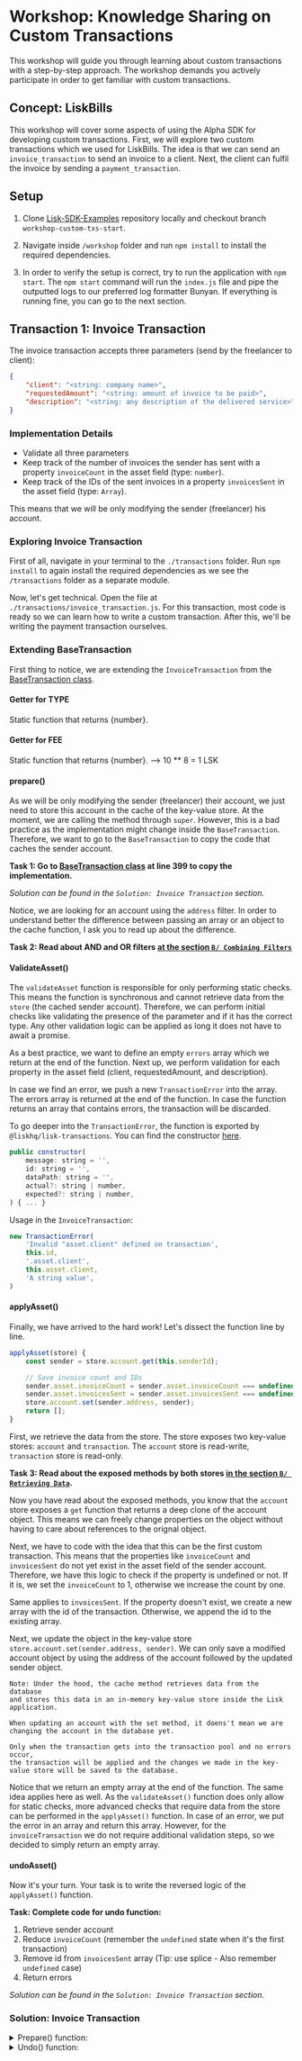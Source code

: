 # Workshop: Knowledge Sharing on Custom Transactions

This workshop will guide you through learning about custom transactions with a step-by-step approach.
The workshop demands you actively participate in order to get familiar with custom transactions.

## Concept: LiskBills
This workshop will cover some aspects of using the Alpha SDK for developing custom transactions.
First, we will explore two custom transactions which we used for LiskBills. The idea is that we can send an `invoice_transaction` to send an invoice to a client. Next, the client can fulfil the invoice by sending a `payment_transaction`.

## Setup
1. Clone [Lisk-SDK-Examples](https://github.com/LiskHQ/lisk-sdk-examples) repository locally and checkout branch `workshop-custom-txs-start`.

2. Navigate inside `/workshop` folder and run `npm install` to install the required dependencies.

3. In order to verify the setup is correct, try to run the application with `npm start`. The `npm start` command will run the `index.js` file and pipe the outputted logs to our preferred log formatter Bunyan. If everything is running fine, you can go to the next section.

## Transaction 1: Invoice Transaction
The invoice transaction accepts three parameters (send by the freelancer to client):
```json
{
    "client": "<string: company name>",
    "requestedAmount": "<string: amount of invoice to be paid>",
    "description": "<string: any description of the delivered service>",
}
```

### Implementation Details
- Validate all three parameters
- Keep track of the number of invoices the sender has sent with a property `invoiceCount` in the asset field (type: `number`).
- Keep track of the IDs of the sent invoices in a property `invoicesSent` in the asset field (type: `Array`).

This means that we will be only modifying the sender (freelancer) his account.

### Exploring Invoice Transaction
First of all, navigate in your terminal to the `./transactions` folder. Run `npm install` to again install the required dependencies as we see the `/transactions` folder as a separate module.

Now, let's get technical. Open the file at `./transactions/invoice_transaction.js`. For this transaction, most code is ready so we can learn how to write a custom transaction. After this, we'll be writing the payment transaction ourselves.

### Extending BaseTransaction
First thing to notice, we are extending the `InvoiceTransaction` from the [BaseTransaction class](https://github.com/LiskHQ/lisk-sdk/blob/development/elements/lisk-transactions/src/base_transaction.ts).

#### Getter for TYPE
Static function that returns {number}.

#### Getter for FEE
Static function that returns {number}.
--> 10 ** 8 = 1 LSK

#### prepare()
As we will be only modifying the sender (freelancer) their account, we just need to store this account in the cache of the key-value store. At the moment, we are calling the method through `super`. However, this is a bad practice as the implementation might change inside the `BaseTransaction`. Therefore, we want to go to the `BaseTransaction` to copy the code that caches the sender account.

**Task 1: Go to [BaseTransaction class](https://github.com/LiskHQ/lisk-sdk/blob/development/elements/lisk-transactions/src/base_transaction.ts) at line 399 to copy the implementation.**

_Solution can be found in the `Solution: Invoice Transaction` section._

Notice, we are looking for an account using the `address` filter. In order to understand better the difference between passing an array or an object to the cache function, I ask you to read up about the difference.

**Task 2: Read about AND and OR filters [at the section `B/ Combining Filters`](https://blog.lisk.io/a-deep-dive-into-custom-transactions-statestore-basetransaction-and-transfertransaction-df769493ccbc)**

#### ValidateAsset()
The `validateAsset` function is responsible for only performing static checks. This means the function is synchronous and cannot retrieve data from the `store` (the cached sender account). Therefore, we can perform initial checks like validating the presence of the parameter and if it has the correct type. Any other validation logic can be applied as long it does not have to await a promise.

As a best practice, we want to define an empty `errors` array which we return at the end of the function.
Next up, we perform validation for each property in the asset field (client, requestedAmount, and description).

In case we find an error, we push a new `TransactionError` into the array. The errors array is returned at the end of the function. In case the function returns an array that contains errors, the transaction will be discarded.

To go deeper into the `TransactionError`, the function is exported by `@liskhq/lisk-transactions`. You can find the constructor [here](https://github.com/LiskHQ/lisk-sdk/blob/development/elements/lisk-transactions/src/errors.ts#L22).

```javascript
public constructor(
    message: string = '',
    id: string = '',
    dataPath: string = '',
    actual?: string | number,
    expected?: string | number,
) { ... }
```

Usage in the `InvoiceTransaction`: 
```javascript
new TransactionError(
    'Invalid "asset.client" defined on transaction',
    this.id,
    '.asset.client',
    this.asset.client,
    'A string value',
)
```

#### applyAsset()
Finally, we have arrived to the hard work! Let's dissect the function line by line.

```javascript
applyAsset(store) {
    const sender = store.account.get(this.senderId);

    // Save invoice count and IDs
    sender.asset.invoiceCount = sender.asset.invoiceCount === undefined ? 1 : ++sender.asset.invoiceCount;
    sender.asset.invoicesSent = sender.asset.invoicesSent === undefined ? [this.id] : [...sender.asset.invoicesSent, this.id];
    store.account.set(sender.address, sender);
    return [];
}
```

First, we retrieve the data from the store. The store exposes two key-value stores: `account` and `transaction`.
The `account` store is read-write, `transaction` store is read-only.

**Task 3: Read about the exposed methods by both stores [in the section `B/ Retrieving Data`](https://blog.lisk.io/a-deep-dive-into-custom-transactions-statestore-basetransaction-and-transfertransaction-df769493ccbc).**

Now you have read about the exposed methods, you know that the `account` store exposes a `get` function that returns a deep clone of the account object. This means we can freely change properties on the object without having to care about references to the orignal object.

Next, we have to code with the idea that this can be the first custom transaction. This means that the properties like `invoiceCount` and `invoicesSent` do not yet exist in the asset field of the sender account. Therefore, we have this logic to check if the property is undefined or not. If it is, we set the `invoiceCount` to 1, otherwise we increase the count by one.

Same applies to `invoicesSent`. If the property doesn't exist, we create a new array with the id of the transaction. Otherwise, we append the id to the existing array.

Next, we update the object in the key-value store `store.account.set(sender.address, sender)`. We can only save a modified account object by using the address of the account followed by the updated sender object.

```
Note: Under the hood, the cache method retrieves data from the database
and stores this data in an in-memory key-value store inside the Lisk application.

When updating an account with the set method, it doens't mean we are changing the account in the database yet.

Only when the transaction gets into the transaction pool and no errors occur,
the transaction will be applied and the changes we made in the key-value store will be saved to the database.
```

Notice that we return an empty array at the end of the function. The same idea applies here as well. As the `validateAsset()` function does only allow for static checks, more advanced checks that require data from the store can be performed in the `applyAsset()` function. In case of an error, we put the error in an array and return this array. However, for the `invoiceTransaction` we do not require additional validation steps, so we decided to simply return an empty array.

#### undoAsset()
Now it's your turn. Your task is to write the reversed logic of the `applyAsset()` function.

**Task: Complete code for undo function:**
1. Retrieve sender account
2. Reduce `invoiceCount` (remember the `undefined` state when it's the first transaction)
3. Remove id from `invoicesSent` array (Tip: use splice - Also remember `undefined` case)
4. Return errors

_Solution can be found in the `Solution: Invoice Transaction` section._

### Solution: Invoice Transaction

<details>
    <summary>Prepare() function:</summary>

    async prepare(store) {
        await store.account.cache([
			{
				address: this.senderId,
			},
		]);
    }
</details>

<details>
    <summary>Undo() function:</summary>

    undoAsset(store) {
        const sender = store.account.get(this.senderId);

		// Rollback invoice count and IDs
		sender.asset.invoiceCount = sender.asset.invoiceCount === 1 ? undefined : --sender.asset.invoiceCount;
		sender.asset.invoicesSent = sender.asset.invoicesSent.length === 1 ? undefined : sender.asset.invoicesSent.splice(
			sender.asset.invoicesSent.indexOf(this.id),
			1,
		);
		store.account.set(sender.address, sender);
        return [];
    }
</details>